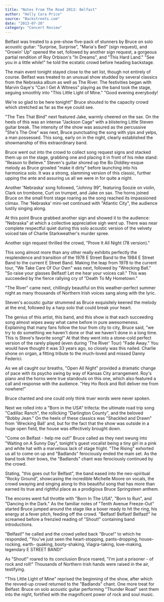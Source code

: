 ```yaml
---
title: "Notes From The Road 2013: Belfast"
author: "Holly Cara Price"
source: "Backstreets.com"
date: "2013-07-20"
category: "Concert Review"
---
```


Belfast was treated to a pre-show five-pack of stunners by Bruce on solo acoustic guitar: "Surprise, Surprise", "Maria's Bed" (sign request), and "Growin' Up" opened the set, followed by another sign request, a gorgeous partial rendition of Roy Orbison's "In Dreams", and "This Hard Land." "See you in a little while!" he told the ecstatic crowd before heading backstage.

The main event tonight stayed close to the set list, though not entirely of course. Belfast was treated to an unusual show studded by several classics from the Nebraska album as well as The River. The festivities began with Marvin Gaye's "Can I Get A Witness" playing as the band took the stage, seguing smoothly into "This Little Light of Mine." "Good evening everybody!

We're so glad to be here tonight!" Bruce shouted to the capacity crowd which stretched as far as the eye could see.

"The Ties That Bind" next featured Jake, warmly cheered on the sax. On the heels of this was an intense "Jackson Cage" with a blistering Little Steven guitar break. The intensity of the show was assured as the percussive "She's The One" was next, Bruce punctuating the song with yips and yelps, a man possessed. This song, early on in the night, clearly established the showmanship of this extraordinary band.

Bruce went out into the crowd to collect song request signs and stacked them up on the stage, grabbing one and placing it in front of his mike stand: "Reason to Believe." Steven's guitar shored up the Bo Diddley-esque melody as Bruce growled "make it dirty" before launching into his harmonica solo. It was a strong, slamming version of this classic, further upping the ante and assuring us all we were in for quite a night.

Another 'Nebraska' song followed, "Johnny 99", featuring Soozie on violin, Clark on trombone, Curt on trumpet, and Jake on sax. The horns joined Bruce on the small front stage roaring as the song reached its impassioned climax. The 'Nebraska' mini-set continued with "Atlantic City", the audience lustily singing along.

At this point Bruce grabbed another sign and showed it to the audience: "Nebraska" at which a collective appreciative sigh went up. There was near complete respectful quiet during this solo acoustic version of the velvety voiced tale of Charlie Starkweather's murder spree.

Another sign request thrilled the crowd, "Prove It All Night (78 version)."

This song almost more than any other really exhibits perfectly the resplendence and transition of the 1978 E Street Band to the 1984 E Street Band to the current E Street Band. Making the leap from 1978 to the current tour, "We Take Care Of Our Own" was next, followed by "Wrecking Ball." "So raise your glasses Belfast! Let me hear your voices call." This was succeeded by the fierce rallying cry of "Death To My Hometown."

"The River" came next, chillingly beautiful on this weather-perfect summer night as many thousands of Northern Irish voices sang along with the lyric.

Steven's acoustic guitar strummed as Bruce exquisitely keened the melody at the end, followed by a harp solo that could break your heart.

The genius of this artist, this band, and this show is that each succeeding song almost wipes away what came before in pure awesomeness. Explaining that many fans follow the tour from city to city, Bruce said, "we try to do something we haven't done or that we haven't done in a long time. This is Steve's favorite song!" At that they went into a stone-cold perfect version of the rarely played (even during 'The River' Tour) "Fade Away." You would have thought it was 33 years ago, so closely was this nailed. Charlie shone on organ, a fitting tribute to the much-loved and missed Danny Federici.

As we all caught our breaths, "Open All Night" provided a dramatic change of pace with its psycho swing by way of Kansas City arrangement. Roy's piano and the horns were true standouts on this one, which also featured a call and response with the audience. "Hey Ho Rock and Roll deliver me from nowhere!"

Bruce chanted and one could only think truer words were never spoken.

Next we rolled into a "Born in the USA" trifecta: the ultimate road trip song "Cadillac Ranch", the rollicking "Darlington County", and the beloved "Bobby Jean." On the heels of these classics was "Shackled and Drawn" from 'Wrecking Ball' and, but for the fact that the show was outside in a huge open field, the house was effectively brought down.

"Come on Belfast - help me out!" Bruce called as they next swung into "Waiting on A Sunny Day", tonight's guest vocalist being a tiny girl in a pink and white hat with a marvelous lack of stage fright. "The Rising" exhorted us all to come on up and "Badlands" ferociously ended the main set. As the band took their bows, the "Badlands" chant was ferociously continued by the crowd.

Stating, "this goes out for Belfast", the band eased into the neo-spiritual "Rocky Ground", showcasing the incredible Michelle Moore on vocals, the crowd swaying and singing along to this beautiful song that has more than earned its true and rightful place as a prodigious Bruce Springsteen anthem.

The encores went full throttle with "Born In The USA", "Born to Run", and "Dancing in the Dark." As the familiar notes of "Tenth Avenue Freeze-Out" started Bruce jumped around the stage like a boxer ready to hit the ring, his energy at a fever pitch, feeding off the crowd. "Belfast! Belfast! Belfast!" he screamed before a frenzied reading of "Shout!" containing band introductions.

"Belfast!" he called and the crowd yelled back "Bruce!" to which he responded, "You've just seen the heart-stopping, pants-dropping, house-rocking, earth- quaking, booty-shaking, Viagra-taking, love-making, legendary E STREET BAND!"

As "Shout!" roared to its conclusion Bruce roared, "I'm just a prisoner - of rock and roll!" Thousands of Northern Irish hands were raised in the air, testifying.

"This Little Light of Mine" reprised the beginning of the show, after which the revved-up crowd returned to the "Badlands" chant. One more treat for Belfast: Bruce on solo acoustic guitar performing "Thunder Road" sent them into the night, fortified with the magnificent power of rock and soul music.